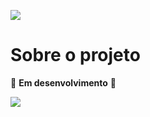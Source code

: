 ![](/home/vinicius/www/nlw5-podcastr/docs/readme/logo.svg)

# Sobre o projeto

🚧  **Em desenvolvimento**  🚧



![](/home/vinicius/www/nlw5-podcastr/docs/readme/page.svg)